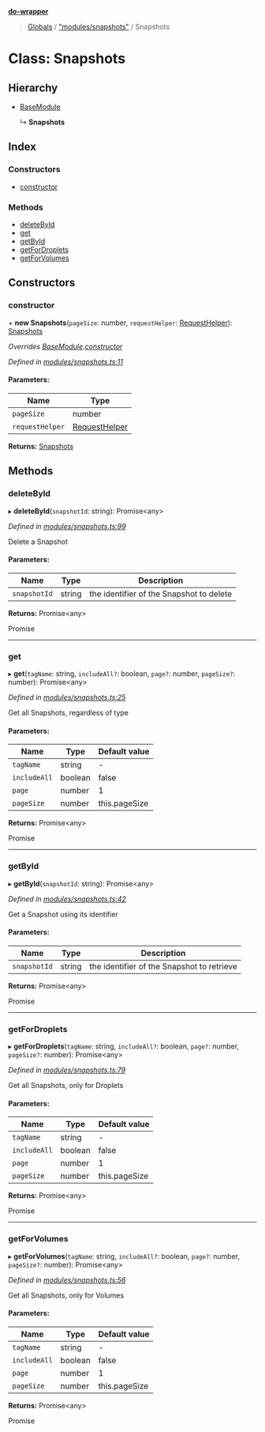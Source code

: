 **[do-wrapper](../README.md)**

> [Globals](../globals.md) / ["modules/snapshots"](../modules/_modules_snapshots_.md) / Snapshots

# Class: Snapshots

## Hierarchy

* [BaseModule](_modules_base_module_.basemodule.md)

  ↳ **Snapshots**

## Index

### Constructors

* [constructor](_modules_snapshots_.snapshots.md#constructor)

### Methods

* [deleteById](_modules_snapshots_.snapshots.md#deletebyid)
* [get](_modules_snapshots_.snapshots.md#get)
* [getById](_modules_snapshots_.snapshots.md#getbyid)
* [getForDroplets](_modules_snapshots_.snapshots.md#getfordroplets)
* [getForVolumes](_modules_snapshots_.snapshots.md#getforvolumes)

## Constructors

### constructor

\+ **new Snapshots**(`pageSize`: number, `requestHelper`: [RequestHelper](_request_helper_.requesthelper.md)): [Snapshots](_modules_snapshots_.snapshots.md)

*Overrides [BaseModule](_modules_base_module_.basemodule.md).[constructor](_modules_base_module_.basemodule.md#constructor)*

*Defined in [modules/snapshots.ts:11](https://github.com/matt-major/do-wrapper/blob/ace756c/src/modules/snapshots.ts#L11)*

#### Parameters:

Name | Type |
------ | ------ |
`pageSize` | number |
`requestHelper` | [RequestHelper](_request_helper_.requesthelper.md) |

**Returns:** [Snapshots](_modules_snapshots_.snapshots.md)

## Methods

### deleteById

▸ **deleteById**(`snapshotId`: string): Promise<any\>

*Defined in [modules/snapshots.ts:99](https://github.com/matt-major/do-wrapper/blob/ace756c/src/modules/snapshots.ts#L99)*

Delete a Snapshot

#### Parameters:

Name | Type | Description |
------ | ------ | ------ |
`snapshotId` | string | the identifier of the Snapshot to delete |

**Returns:** Promise<any\>

Promise

___

### get

▸ **get**(`tagName`: string, `includeAll?`: boolean, `page?`: number, `pageSize?`: number): Promise<any\>

*Defined in [modules/snapshots.ts:25](https://github.com/matt-major/do-wrapper/blob/ace756c/src/modules/snapshots.ts#L25)*

Get all Snapshots, regardless of type

#### Parameters:

Name | Type | Default value |
------ | ------ | ------ |
`tagName` | string | - |
`includeAll` | boolean | false |
`page` | number | 1 |
`pageSize` | number | this.pageSize |

**Returns:** Promise<any\>

Promise

___

### getById

▸ **getById**(`snapshotId`: string): Promise<any\>

*Defined in [modules/snapshots.ts:42](https://github.com/matt-major/do-wrapper/blob/ace756c/src/modules/snapshots.ts#L42)*

Get a Snapshot using its identifier

#### Parameters:

Name | Type | Description |
------ | ------ | ------ |
`snapshotId` | string | the identifier of the Snapshot to retrieve |

**Returns:** Promise<any\>

Promise

___

### getForDroplets

▸ **getForDroplets**(`tagName`: string, `includeAll?`: boolean, `page?`: number, `pageSize?`: number): Promise<any\>

*Defined in [modules/snapshots.ts:79](https://github.com/matt-major/do-wrapper/blob/ace756c/src/modules/snapshots.ts#L79)*

Get all Snapshots, only for Droplets

#### Parameters:

Name | Type | Default value |
------ | ------ | ------ |
`tagName` | string | - |
`includeAll` | boolean | false |
`page` | number | 1 |
`pageSize` | number | this.pageSize |

**Returns:** Promise<any\>

Promise

___

### getForVolumes

▸ **getForVolumes**(`tagName`: string, `includeAll?`: boolean, `page?`: number, `pageSize?`: number): Promise<any\>

*Defined in [modules/snapshots.ts:56](https://github.com/matt-major/do-wrapper/blob/ace756c/src/modules/snapshots.ts#L56)*

Get all Snapshots, only for Volumes

#### Parameters:

Name | Type | Default value |
------ | ------ | ------ |
`tagName` | string | - |
`includeAll` | boolean | false |
`page` | number | 1 |
`pageSize` | number | this.pageSize |

**Returns:** Promise<any\>

Promise
